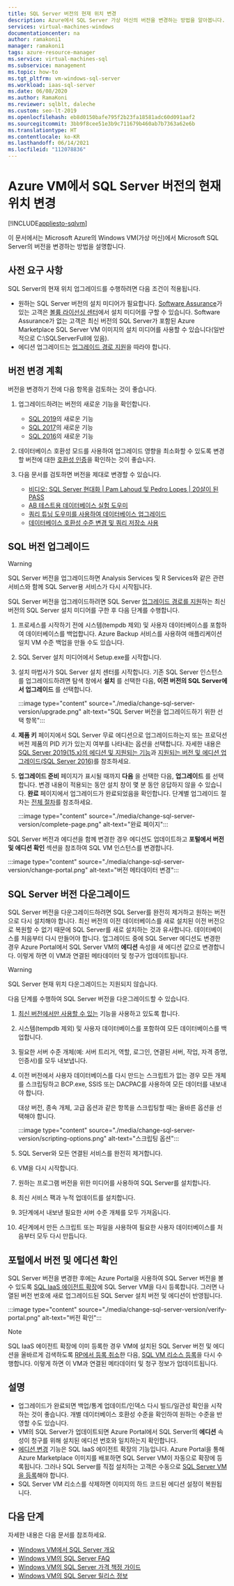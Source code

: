 ```yaml
---
title: SQL Server 버전의 현재 위치 변경
description: Azure에서 SQL Server 가상 머신의 버전을 변경하는 방법을 알아봅니다.
services: virtual-machines-windows
documentationcenter: na
author: ramakoni1
manager: ramakoni1
tags: azure-resource-manager
ms.service: virtual-machines-sql
ms.subservice: management
ms.topic: how-to
ms.tgt_pltfrm: vm-windows-sql-server
ms.workload: iaas-sql-server
ms.date: 06/08/2020
ms.author: RamaKoni
ms.reviewer: sqlblt, daleche
ms.custom: seo-lt-2019
ms.openlocfilehash: eb8d0150bafe795f2b23fa18581adc60d091aaf2
ms.sourcegitcommit: 3bb9f8cee51e3b9c711679b460ab7b7363a62e6b
ms.translationtype: HT
ms.contentlocale: ko-KR
ms.lasthandoff: 06/14/2021
ms.locfileid: "112078836"
---
```

# <a name="in-place-change-of-sql-server-version-on-azure-vm"></a>Azure VM에서 SQL Server 버전의 현재 위치 변경

[!INCLUDE[appliesto-sqlvm](../../includes/appliesto-sqlvm.md)]

이 문서에서는 Microsoft Azure의 Windows VM(가상 머신)에서 Microsoft SQL Server의 버전을 변경하는 방법을 설명합니다.

## <a name="prerequisites"></a>사전 요구 사항

SQL Server의 현재 위치 업그레이드를 수행하려면 다음 조건이 적용됩니다.

- 원하는 SQL Server 버전의 설치 미디어가 필요합니다. [Software Assurance](https://www.microsoft.com/licensing/licensing-programs/software-assurance-default)가 있는 고객은 [볼륨 라이선싱 센터](https://www.microsoft.com/Licensing/servicecenter/default.aspx)에서 설치 미디어를 구할 수 있습니다. Software Assurance가 없는 고객은 최신 버전의 SQL Server가 포함된 Azure Marketplace SQL Server VM 이미지의 설치 미디어를 사용할 수 있습니다(일반적으로 C:\SQLServerFull에 있음).
- 에디션 업그레이드는 [업그레이드 경로 지원](/sql/database-engine/install-windows/supported-version-and-edition-upgrades-version-15)을 따라야 합니다.

## <a name="planning-for-version-change"></a>버전 변경 계획

버전을 변경하기 전에 다음 항목을 검토하는 것이 좋습니다.

1. 업그레이드하려는 버전의 새로운 기능을 확인합니다.

   - [SQL 2019](/sql/sql-server/what-s-new-in-sql-server-ver15)의 새로운 기능
   - [SQL 2017](/sql/sql-server/what-s-new-in-sql-server-2017)의 새로운 기능
   - [SQL 2016](/sql/sql-server/what-s-new-in-sql-server-2016)의 새로운 기능


1. 데이터베이스 호환성 모드를 사용하여 업그레이드 영향을 최소화할 수 있도록 변경할 버전에 대한 [호환성 인증](/sql/database-engine/install-windows/compatibility-certification)을 확인하는 것이 좋습니다.
1. 다음 문서를 검토하면 버전을 제대로 변경할 수 있습니다.

   - [비디오: SQL Server 현대화 | Pam Lahoud 및 Pedro Lopes | 20살이 된 PASS](https://www.youtube.com/watch?v=5RPkuQHcxxs&feature=youtu.be)
   - [AB 테스트용 데이터베이스 실험 도우미](/sql/dea/database-experimentation-assistant-overview)
   - [쿼리 튜닝 도우미를 사용하여 데이터베이스 업그레이드](/sql/relational-databases/performance/upgrade-dbcompat-using-qta)
   - [데이터베이스 호환성 수준 변경 및 쿼리 저장소 사용](/sql/database-engine/install-windows/change-the-database-compatibility-mode-and-use-the-query-store)

## <a name="upgrade-sql-version"></a>SQL 버전 업그레이드

> [!WARNING]
> SQL Server 버전을 업그레이드하면 Analysis Services 및 R Services와 같은 관련 서비스와 함께 SQL Server용 서비스가 다시 시작됩니다.

SQL Server 버전을 업그레이드하려면 SQL Server [업그레이드 경로를 지원](/sql/database-engine/install-windows/supported-version-and-edition-upgrades-version-15)하는 최신 버전의 SQL Server 설치 미디어를 구한 후 다음 단계를 수행합니다.

1. 프로세스를 시작하기 전에 시스템(tempdb 제외) 및 사용자 데이터베이스를 포함하여 데이터베이스를 백업합니다. Azure Backup 서비스를 사용하여 애플리케이션 일치 VM 수준 백업을 만들 수도 있습니다.
1. SQL Server 설치 미디어에서 Setup.exe를 시작합니다.
1. 설치 마법사가 SQL Server 설치 센터를 시작합니다. 기존 SQL Server 인스턴스를 업그레이드하려면 탐색 창에서 **설치** 를 선택한 다음, **이전 버전의 SQL Server에서 업그레이드** 를 선택합니다.

   :::image type="content" source="./media/change-sql-server-version/upgrade.png" alt-text="SQL Server 버전을 업그레이드하기 위한 선택 항목":::

1. **제품 키** 페이지에서 SQL Server 무료 에디션으로 업그레이드하는지 또는 프로덕션 버전 제품의 PID 키가 있는지 여부를 나타내는 옵션을 선택합니다. 자세한 내용은 [SQL Server 2019(15.x)의 에디션 및 지원되는 기능](/sql/sql-server/editions-and-components-of-sql-server-version-15)과 [지원되는 버전 및 에디션 업그레이드(SQL Server 2016)](/sql/database-engine/install-windows/supported-version-and-edition-upgrades)를 참조하세요.
1. **업그레이드 준비** 페이지가 표시될 때까지 **다음** 을 선택한 다음, **업그레이드** 를 선택합니다. 변경 내용이 적용되는 동안 설치 창이 몇 분 동안 응답하지 않을 수 있습니다. **완료** 페이지에서 업그레이드가 완료되었음을 확인합니다. 단계별 업그레이드 절차는 [전체 절차](/sql/database-engine/install-windows/upgrade-sql-server-using-the-installation-wizard-setup#procedure)를 참조하세요.

   :::image type="content" source="./media/change-sql-server-version/complete-page.png" alt-text="완료 페이지":::

SQL Server 버전과 에디션을 함께 변경한 경우 에디션도 업데이트하고 **포털에서 버전 및 에디션 확인** 섹션을 참조하여 SQL VM 인스턴스를 변경합니다.

   :::image type="content" source="./media/change-sql-server-version/change-portal.png" alt-text="버전 메타데이터 변경":::

## <a name="downgrade-the-version-of-sql-server"></a>SQL Server 버전 다운그레이드

SQL Server 버전을 다운그레이드하려면 SQL Server를 완전히 제거하고 원하는 버전으로 다시 설치해야 합니다. 최신 버전의 이전 데이터베이스를 새로 설치된 이전 버전으로 복원할 수 없기 때문에 SQL Server를 새로 설치하는 것과 유사합니다. 데이터베이스를 처음부터 다시 만들어야 합니다. 업그레이드 중에 SQL Server 에디션도 변경한 경우 Azure Portal에서 SQL Server VM의 **에디션** 속성을 새 에디션 값으로 변경합니다. 이렇게 하면 이 VM과 연결된 메타데이터 및 청구가 업데이트됩니다.

> [!WARNING]
> SQL Server 현재 위치 다운그레이드는 지원되지 않습니다.

다음 단계를 수행하여 SQL Server 버전을 다운그레이드할 수 있습니다.

1. [최신 버전에서만 사용할 수 있는](https://social.technet.microsoft.com/wiki/contents/articles/24222.find-enterprise-only-features-in-your-database.aspx) 기능을 사용하고 있도록 합니다.
1. 시스템(tempdb 제외) 및 사용자 데이터베이스를 포함하여 모든 데이터베이스를 백업합니다.
1. 필요한 서버 수준 개체(예: 서버 트리거, 역할, 로그인, 연결된 서버, 작업, 자격 증명, 인증서)를 모두 내보냅니다.
1. 이전 버전에서 사용자 데이터베이스를 다시 만드는 스크립트가 없는 경우 모든 개체를 스크립팅하고 BCP.exe, SSIS 또는 DACPAC를 사용하여 모든 데이터를 내보내야 합니다.

   대상 버전, 종속 개체, 고급 옵션과 같은 항목을 스크립팅할 때는 올바른 옵션을 선택해야 합니다.

   :::image type="content" source="./media/change-sql-server-version/scripting-options.png" alt-text="스크립팅 옵션":::

1. SQL Server와 모든 연결된 서비스를 완전히 제거합니다.
1. VM을 다시 시작합니다.
1. 원하는 프로그램 버전을 위한 미디어를 사용하여 SQL Server를 설치합니다.
1. 최신 서비스 팩과 누적 업데이트를 설치합니다.
1. 3단계에서 내보낸 필요한 서버 수준 개체를 모두 가져옵니다.
1. 4단계에서 만든 스크립트 또는 파일을 사용하여 필요한 사용자 데이터베이스를 처음부터 모두 다시 만듭니다.

## <a name="verify-the-version-and-edition-in-the-portal"></a>포털에서 버전 및 에디션 확인

SQL Server 버전을 변경한 후에는 Azure Portal을 사용하여 SQL Server 버전을 볼 수 있도록 [SQL IaaS 에이전트 확장](sql-agent-extension-manually-register-single-vm.md)에 SQL Server VM을 다시 등록합니다. 그러면 나열된 버전 번호에 새로 업그레이드된 SQL Server 설치 버전 및 에디션이 반영됩니다.

:::image type="content" source="./media/change-sql-server-version/verify-portal.png" alt-text="버전 확인":::

> [!NOTE]
> SQL IaaS 에이전트 확장에 이미 등록한 경우 VM에 설치된 SQL Server 버전 및 에디션을 올바르게 검색하도록 [RP에서 등록 취소](sql-agent-extension-manually-register-single-vm.md#unregister-from-extension)한 다음, [SQL VM 리소스 등록](sql-agent-extension-manually-register-single-vm.md#register-with-extension)을 다시 수행합니다. 이렇게 하면 이 VM과 연결된 메타데이터 및 청구 정보가 업데이트됩니다.

## <a name="remarks"></a>설명

- 업그레이드가 완료되면 백업/통계 업데이트/인덱스 다시 빌드/일관성 확인을 시작하는 것이 좋습니다. 개별 데이터베이스 호환성 수준을 확인하여 원하는 수준을 반영할 수도 있습니다.
- VM의 SQL Server가 업데이트되면 Azure Portal에서 SQL Server의 **에디션** 속성이 청구를 위해 설치된 에디션 번호와 일치하는지 확인합니다.
- [에디션 변경](change-sql-server-edition.md#change-edition-in-portal) 기능은 SQL IaaS 에이전트 확장의 기능입니다. Azure Portal을 통해 Azure Marketplace 이미지를 배포하면 SQL Server VM이 자동으로 확장에 등록됩니다. 그러나 SQL Server를 직접 설치하는 고객은 수동으로 [SQL Server VM을 등록](sql-agent-extension-manually-register-single-vm.md)해야 합니다.
- SQL Server VM 리소스를 삭제하면 이미지의 하드 코드된 에디션 설정이 복원됩니다.

## <a name="next-steps"></a>다음 단계

자세한 내용은 다음 문서를 참조하세요.

- [Windows VM에서 SQL Server 개요](sql-server-on-azure-vm-iaas-what-is-overview.md)
- [Windows VM의 SQL Server FAQ](frequently-asked-questions-faq.yml)
- [Windows VM의 SQL Server 가격 책정 가이드](pricing-guidance.md)
- [Windows VM의 SQL Server 릴리스 정보](doc-changes-updates-release-notes.md)